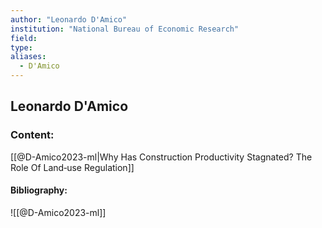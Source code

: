 ```yaml
---
author: "Leonardo D'Amico"
institution: "National Bureau of Economic Research"
field:
type:
aliases:
  - D'Amico
---
```


## Leonardo D'Amico

### Content:
[[@D-Amico2023-ml|Why Has Construction Productivity Stagnated? The Role Of Land‑use Regulation]]

#### Bibliography:

![[@D-Amico2023-ml]]